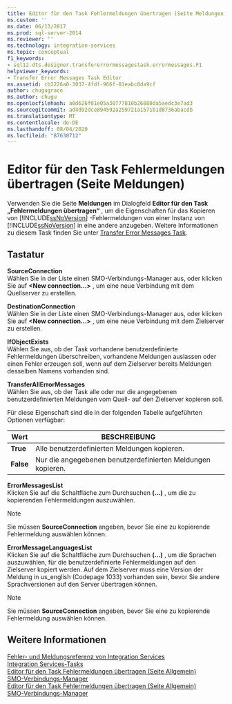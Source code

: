 ```yaml
---
title: Editor für den Task Fehlermeldungen übertragen (Seite Meldungen) | Microsoft-Dokumentation
ms.custom: ''
ms.date: 06/13/2017
ms.prod: sql-server-2014
ms.reviewer: ''
ms.technology: integration-services
ms.topic: conceptual
f1_keywords:
- sql12.dts.designer.transfererrormessagestask.errormessages.F1
helpviewer_keywords:
- Transfer Error Messages Task Editor
ms.assetid: cb2226a0-3037-4fdf-966f-81eabc0da9cf
author: chugugrace
ms.author: chugu
ms.openlocfilehash: a0d626f01e05a30777810b26880da5aedc3e7ad3
ms.sourcegitcommit: ad4d92dce894592a259721a1571b1d8736abacdb
ms.translationtype: MT
ms.contentlocale: de-DE
ms.lasthandoff: 08/04/2020
ms.locfileid: "87630712"
---
```

# <a name="transfer-error-messages-task-editor-messages-page"></a>Editor für den Task Fehlermeldungen übertragen (Seite Meldungen)
  Verwenden Sie die Seite **Meldungen** im Dialogfeld **Editor für den Task „Fehlermeldungen übertragen“** , um die Eigenschaften für das Kopieren von [!INCLUDE[ssNoVersion](../includes/ssnoversion-md.md)] -Fehlermeldungen von einer Instanz von [!INCLUDE[ssNoVersion](../includes/ssnoversion-md.md)] in eine andere anzugeben. Weitere Informationen zu diesem Task finden Sie unter [Transfer Error Messages Task](control-flow/transfer-error-messages-task.md).  
  
## <a name="options"></a>Tastatur  
 **SourceConnection**  
 Wählen Sie in der Liste einen SMO-Verbindungs-Manager aus, oder klicken Sie auf **\<New connection...>** , um eine neue Verbindung mit dem Quellserver zu erstellen.  
  
 **DestinationConnection**  
 Wählen Sie in der Liste einen SMO-Verbindungs-Manager aus, oder klicken Sie auf **\<New connection...>** , um eine neue Verbindung mit dem Zielserver zu erstellen.  
  
 **IfObjectExists**  
 Wählen Sie aus, ob der Task vorhandene benutzerdefinierte Fehlermeldungen überschreiben, vorhandene Meldungen auslassen oder einen Fehler erzeugen soll, wenn auf dem Zielserver bereits Meldungen desselben Namens vorhanden sind.  
  
 **TransferAllErrorMessages**  
 Wählen Sie aus, ob der Task alle oder nur die angegebenen benutzerdefinierten Meldungen vom Quell- auf den Zielserver kopieren soll.  
  
 Für diese Eigenschaft sind die in der folgenden Tabelle aufgeführten Optionen verfügbar:  
  
|Wert|BESCHREIBUNG|  
|-----------|-----------------|  
|**True**|Alle benutzerdefinierten Meldungen kopieren.|  
|**False**|Nur die angegebenen benutzerdefinierten Meldungen kopieren.|  
  
 **ErrorMessagesList**  
 Klicken Sie auf die Schaltfläche zum Durchsuchen **(...)** , um die zu kopierenden Fehlermeldungen auszuwählen.  
  
> [!NOTE]  
>  Sie müssen **SourceConnection** angeben, bevor Sie eine zu kopierende Fehlermeldung auswählen können.  
  
 **ErrorMessageLanguagesList**  
 Klicken Sie auf die Schaltfläche zum Durchsuchen **(...)** , um die Sprachen auszuwählen, für die benutzerdefinierte Fehlermeldungen auf den Zielserver kopiert werden. Auf dem Zielserver muss eine Version der Meldung in us_english (Codepage 1033) vorhanden sein, bevor Sie andere Sprachversionen auf den Server übertragen können.  
  
> [!NOTE]  
>  Sie müssen **SourceConnection** angeben, bevor Sie eine zu kopierende Fehlermeldung auswählen können.  
  
## <a name="see-also"></a>Weitere Informationen  
 [Fehler- und Meldungsreferenz von Integration Services](../../2014/integration-services/integration-services-error-and-message-reference.md)   
 [Integration Services-Tasks](control-flow/integration-services-tasks.md)   
 [Editor für den Task Fehlermeldungen übertragen &#40;Seite Allgemein&#41;](general-page-of-integration-services-designers-options.md)   
 [SMO-Verbindungs-Manager](connection-manager/smo-connection-manager.md)   
 [Editor für den Task Fehlermeldungen übertragen &#40;Seite Allgemein&#41;](general-page-of-integration-services-designers-options.md)   
 [SMO-Verbindungs-Manager](connection-manager/smo-connection-manager.md)  
  
  
